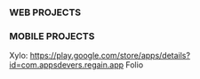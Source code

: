 ### WEB PROJECTS ###

### MOBILE PROJECTS ###
Xylo:  https://play.google.com/store/apps/details?id=com.appsdevers.regain.app
Folio

